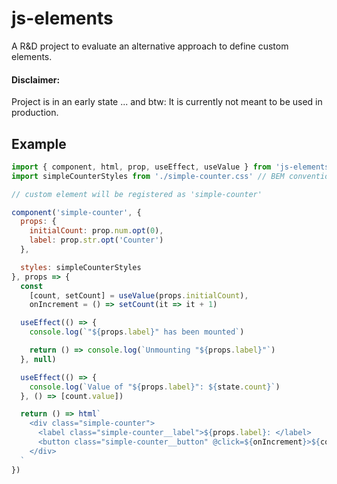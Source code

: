 # js-elements

A R&D project to evaluate an alternative approach to define custom elements.

#### Disclaimer:

Project is in an early state ...
and btw: It is currently not meant to be used in production.

## Example

```js
import { component, html, prop, useEffect, useValue } from 'js-elements'
import simpleCounterStyles from './simple-counter.css' // BEM conventions

// custom element will be registered as 'simple-counter' 

component('simple-counter', {
  props: {
    initialCount: prop.num.opt(0),
    label: prop.str.opt('Counter')
  },

  styles: simpleCounterStyles
}, props => {
  const 
    [count, setCount] = useValue(props.initialCount),
    onIncrement = () => setCount(it => it + 1)

  useEffect(() => {
    console.log(`"${props.label}" has been mounted`)

    return () => console.log(`Unmounting "${props.label}"`)
  }, null)

  useEffect(() => {
    console.log(`Value of "${props.label}": ${state.count}`)
  }, () => [count.value])

  return () => html`
    <div class="simple-counter"> 
      <label class="simple-counter__label">${props.label}: </label>
      <button class="simple-counter__button" @click=${onIncrement}>${count.value}</button>
    </div>
  `
})
```
